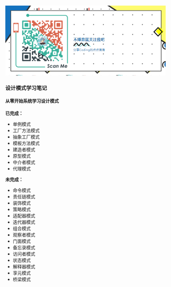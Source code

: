 ![](rem_icon.png)

### 设计模式学习笔记

#### 从零开始系统学习设计模式

**已完成：**

- 单例模式
- 工厂方法模式
- 抽象工厂模式
- 模板方法模式
- 建造者模式
- 原型模式
- 中介者模式
- 代理模式

**未完成：**

- 命令模式
- 责任链模式
- 装饰模式
- 策略模式
- 适配器模式
- 迭代器模式
- 组合模式
- 观察者模式
- 门面模式
- 备忘录模式
- 访问者模式
- 状态模式
- 解释器模式
- 享元模式
- 桥梁模式
